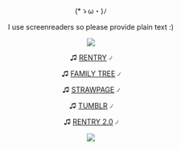 <div align="center">

(*ゝω・)ﾉ


I use screenreaders so please provide plain text :)

![](https://64.media.tumblr.com/28f97c7088780bc55df6af016613d4f3/b4ca51333bb641cb-02/s500x750/65ea24aa996b3b5eeba250c15986dc0494c05fbb.gifv)

♫ [RENTRY](https://rentry.co/phaexie) ৴

♫ [FAMILY TREE](https://rentry.co/HoHfamilytree) ৴

♫ [STRAWPAGE](https://argentilover.straw.page) ৴

♫ [TUMBLR](https://www.tumblr.com/phaexie) ৴

♫ [RENTRY 2.0](https://rentry.co/DEVIOUS-COOKIES) ৴


![](https://64.media.tumblr.com/94684f2ddddcc03abbb306ad2370d707/112647211e0f2aa7-49/s1280x1920/f33a33a20f0619379246146c7101c170656a2f09.pnj)
